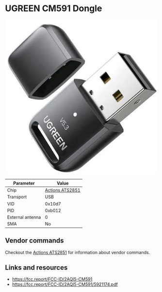 # UGREEN CM591 Dongle

![UGREEN CM591](UGREEN_CM591.jpg)

| Parameter        | Value                                      |
| ---------------- | ------------------------------------------ |
| Chip             | [Actions ATS2851](Chip_Actions_ATS2851.md) |
| Transport        | USB                                        |
| VID              | 0x10d7                                     |
| PID              | 0xb012                                     |
| External antenna | 0                                          |
| SMA              | No                                         |

## Vendor commands

Checkout the [Actions ATS2851](Chip_Actions_ATS2851.md) for information about vendor commands.

## Links and resources

- <https://fcc.report/FCC-ID/2AQI5-CM591>
- <https://fcc.report/FCC-ID/2AQI5-CM591/5921174.pdf>
